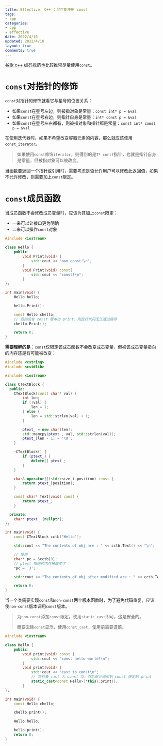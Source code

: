 ```yaml
---
title: Effective  C++ ：尽可能使用 const
tags: 
- cpp
categories:
- cpp
- effective
date: 2022/4/10
updated: 2022/4/10
layout: true
comments: true
---
```


[谷歌 c++ 编码规范](https://zh-google-styleguide.readthedocs.io/en/latest/google-cpp-styleguide/others/#const)也比较推崇尽量使用`const`。

<!--more-->

# `const`对指针的修饰

`const`对指针的修饰就看它与星号的位置关系：

- 如果`const`在星号左边，则被指对象是常量：`const int* p = &val`
- 如果`const`在星号右边，则指针自身是常量：`int* const p = &val`
- 如果`const`在星号左右都有，则被指对象和指针都是常量：`const int* const p = &val`

在使用迭代器时，如果不希望改变容器元素的内容，那么就应该使用`const_iterator`。

> 如果使用`const`修饰`iterator`，则得到的是`T* const`指针，也就是指针自身是常量，但被指对象可以被改变。

当函数要返回一个指针或引用时，需要考虑是否允许用户可以修改此返回值，如果不允许修改，则需要加上`const`限定。

# `const`成员函数

当成员函数不会修改成员变量时，应该为其加上`const`限定：

- 一来可以让接口更为明确
- 二来可以操作`const`对象

```cpp
#include <iostream>

class Hello {
    public:
        void Print(void) {
            std::cout << "non const!\n";
        }
        void Print(void) const{
            std::cout << "const!\n";
        }
};

int main(void) {
    Hello hello;

    hello.Print();

    const Hello chello;
	// 假如没有 const 版本的 print，则此行代码无法通过编译
    chello.Print();

    return 0;
}
```

**需要理解的是**：`const`仅限定该成员函数不会改变成员变量，但被该成员变量指向的内存还是有可能被改变：

```cpp
#include <cstring>
#include <cstdlib>

#include <iostream>

class CTextBlock {
  public:
    CTextBlock(const char* val) {
        int len;
        if (!val) {
            len = 1;
        } else {
            len = std::strlen(val) + 1;
        }

        ptext_ = new char[len];
        std::memcpy(ptext_, val, std::strlen(val));
        ptext_[len - 1] = '\0';
    }

    ~CTextBlock() {
        if (ptext_) {
            delete[] ptext_;
        }
    }

    char& operator[](std::size_t position) const {
        return ptext_[position];
    }

    const char* Text(void) const {
        return ptext_;
    }

  private:
    char* ptext_ {nullptr};
};

int main(void) {
    const CTextBlock cctb("Hello");

    std::cout << "The contents of obj are : " << cctb.Text() << "\n";

    // 使用
    char* pc = &cctb[0];
    // ptext 指向的内存被改变了
    *pc = 'J';

    std::cout << "The contents of obj after modified are : " << cctb.Text() << "\n";

    return 0;
}

```

当一个类需要实现`const`和`non-const`两个版本函数时，为了避免代码重复，应该使`non-const`版本调用`const`版本。

> 为`non-const`添加`const`限定，使用`static_cast`即可，这是安全的。
>
> 而要去除`const`显示，使用`const_cast`，使用前需要谨慎。

```cpp
#include <iostream>

class Hello {
    public:
        void print(void) const {
            std::cout << "const hello world!\n";
        }
        void print(void) {
            std::cout << "cast to const\n";
            // 将对象 cast 为 const 型，然后就会调用到 const 限定的 print
            static_cast<const Hello>(*this).print();
        }
};

int main(void) {
    const Hello chello;

    chello.print();

    Hello hello;

    hello.print();
    return 0;
}
```

